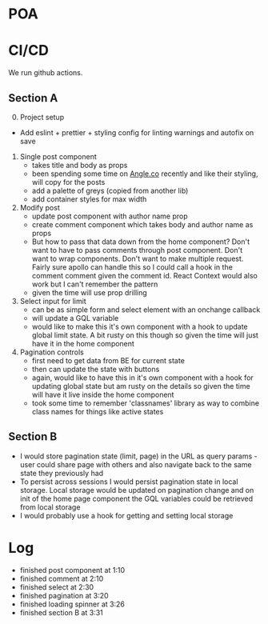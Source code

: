 # POA

# CI/CD

We run github actions.

## Section A

0. Project setup

- Add eslint + prettier + styling config for linting warnings and autofix on save

1. Single post component
   - takes title and body as props
   - been spending some time on [Angle.co](http://angle.co) recently and like their styling, will copy for the posts
   - add a palette of greys (copied from another lib)
   - add container styles for max width
2. Modify post
   - update post component with author name prop
   - create comment component which takes body and author name as props
   - But how to pass that data down from the home component? Don't want to have to pass comments through post component. Don't want to wrap components. Don't want to make multiple request. Fairly sure apollo can handle this so I could call a hook in the comment comment given the comment id. React Context would also work but I can't remember the pattern
   - given the time will use prop drilling
3. Select input for limit
   - can be as simple form and select element with an onchange callback
   - will update a GQL variable
   - would like to make this it's own component with a hook to update global limit state. A bit rusty on this though so given the time will just have it in the home component
4. Pagination controls
   - first need to get data from BE for current state
   - then can update the state with buttons
   - again, would like to have this in it's own component with a hook for updating global state but am rusty on the details so given the time will have it live inside the home component
   - took some time to remember 'classnames' library as way to combine class names for things like active states

## Section B

- I would store pagination state (limit, page) in the URL as query params - user could share page with others and also navigate back to the same state they previously had
- To persist across sessions I would persist pagination state in local storage. Local storage would be updated on pagination change and on init of the home page component the GQL variables could be retrieved from local storage
- I would probably use a hook for getting and setting local storage

# Log

- finished post component at 1:10
- finished comment at 2:10
- finished select at 2:30
- finished pagination at 3:20
- finished loading spinner at 3:26
- finished section B at 3:31
